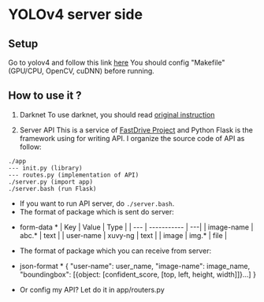# YOLOv4 server side

## Setup
Go to yolov4 and follow this link [here](https://robocademy.com/2020/05/01/a-gentle-introduction-to-yolo-v4-for-object-detection-in-ubuntu-20-04/)
You should config "Makefile" (GPU/CPU, OpenCV, cuDNN) before running.

## How to use it ?
1. Darknet
To use darknet, you should read [original instruction](https://github.com/xuan-vy-nguyen/darknet/blob/master/ORIGIN_README.md)

2. Server API
This is a service of [FastDrive Project](https://github.com/xuan-vy-nguyen/FastDrive) and Python Flask is the framework using for writing API. I organize the source code of API as follow:
```
./app
--- init.py (library)
--- routes.py (implementation of API)
./server.py (import app)
./server.bash (run Flask)
``` 
- If you want to run API server, do ``` ./server.bash ```.
- The format of package which is sent do server:
* form-data *
| Key | Value | Type |
| --- | ----------- | ---|
| image-name | abc.* | text |
| user-name | xuvy-ng | text |
| image | img.* | file |
- The format of package which you can receive from server:
* json-format *
{
    "user-name": user_name,
    "image-name": image_name,
    "boundingbox": [{object: [confident_score, [top, left, height, width]]}...]
}

- Or config my API? Let do it in app/routers.py
